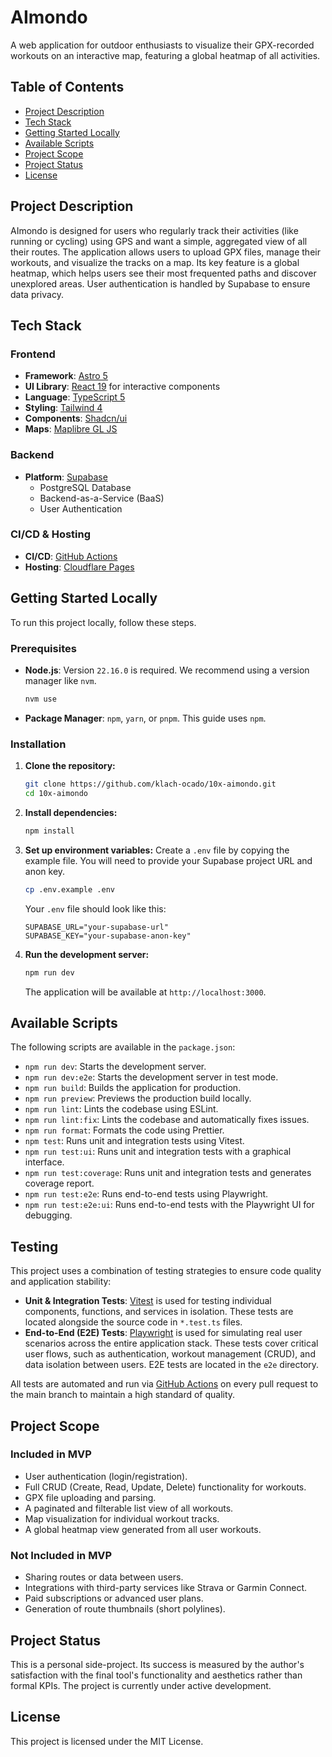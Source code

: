 # AImondo

A web application for outdoor enthusiasts to visualize their GPX-recorded workouts on an interactive map, featuring a global heatmap of all activities.

## Table of Contents

- [Project Description](#project-description)
- [Tech Stack](#tech-stack)
- [Getting Started Locally](#getting-started-locally)
- [Available Scripts](#available-scripts)
- [Project Scope](#project-scope)
- [Project Status](#project-status)
- [License](#license)

## Project Description

AImondo is designed for users who regularly track their activities (like running or cycling) using GPS and want a simple, aggregated view of all their routes. The application allows users to upload GPX files, manage their workouts, and visualize the tracks on a map. Its key feature is a global heatmap, which helps users see their most frequented paths and discover unexplored areas. User authentication is handled by Supabase to ensure data privacy.

## Tech Stack

### Frontend

- **Framework**: [Astro 5](https://astro.build/)
- **UI Library**: [React 19](https://react.dev/) for interactive components
- **Language**: [TypeScript 5](https://www.typescriptlang.org/)
- **Styling**: [Tailwind 4](https://tailwindcss.com/)
- **Components**: [Shadcn/ui](https://ui.shadcn.com/)
- **Maps**: [Maplibre GL JS](https://maplibre.org/)

### Backend

- **Platform**: [Supabase](https://supabase.com/)
  - PostgreSQL Database
  - Backend-as-a-Service (BaaS)
  - User Authentication

### CI/CD & Hosting

- **CI/CD**: [GitHub Actions](https://github.com/features/actions)
- **Hosting**: [Cloudflare Pages](https://pages.cloudflare.com/)

## Getting Started Locally

To run this project locally, follow these steps.

### Prerequisites

- **Node.js**: Version `22.16.0` is required. We recommend using a version manager like `nvm`.
  ```sh
  nvm use
  ```
- **Package Manager**: `npm`, `yarn`, or `pnpm`. This guide uses `npm`.

### Installation

1.  **Clone the repository:**

    ```sh
    git clone https://github.com/klach-ocado/10x-aimondo.git
    cd 10x-aimondo
    ```

2.  **Install dependencies:**

    ```sh
    npm install
    ```

3.  **Set up environment variables:**
    Create a `.env` file by copying the example file. You will need to provide your Supabase project URL and anon key.

    ```sh
    cp .env.example .env
    ```

    Your `.env` file should look like this:

    ```
    SUPABASE_URL="your-supabase-url"
    SUPABASE_KEY="your-supabase-anon-key"
    ```

4.  **Run the development server:**
    ```sh
    npm run dev
    ```
    The application will be available at `http://localhost:3000`.

## Available Scripts

The following scripts are available in the `package.json`:

- `npm run dev`: Starts the development server.
- `npm run dev:e2e`: Starts the development server in test mode.
- `npm run build`: Builds the application for production.
- `npm run preview`: Previews the production build locally.
- `npm run lint`: Lints the codebase using ESLint.
- `npm run lint:fix`: Lints the codebase and automatically fixes issues.
- `npm run format`: Formats the code using Prettier.
- `npm test`: Runs unit and integration tests using Vitest.
- `npm run test:ui`: Runs unit and integration tests with a graphical interface.
- `npm run test:coverage`: Runs unit and integration tests and generates coverage report.
- `npm run test:e2e`: Runs end-to-end tests using Playwright.
- `npm run test:e2e:ui`: Runs end-to-end tests with the Playwright UI for debugging.

## Testing

This project uses a combination of testing strategies to ensure code quality and application stability:

- **Unit & Integration Tests**: [Vitest](https://vitest.dev/) is used for testing individual components, functions, and services in isolation. These tests are located alongside the source code in `*.test.ts` files.
- **End-to-End (E2E) Tests**: [Playwright](https://playwright.dev/) is used for simulating real user scenarios across the entire application stack. These tests cover critical user flows, such as authentication, workout management (CRUD), and data isolation between users. E2E tests are located in the `e2e` directory.

All tests are automated and run via [GitHub Actions](https://github.com/features/actions) on every pull request to the main branch to maintain a high standard of quality.

## Project Scope

### Included in MVP

- User authentication (login/registration).
- Full CRUD (Create, Read, Update, Delete) functionality for workouts.
- GPX file uploading and parsing.
- A paginated and filterable list view of all workouts.
- Map visualization for individual workout tracks.
- A global heatmap view generated from all user workouts.

### Not Included in MVP

- Sharing routes or data between users.
- Integrations with third-party services like Strava or Garmin Connect.
- Paid subscriptions or advanced user plans.
- Generation of route thumbnails (short polylines).

## Project Status

This is a personal side-project. Its success is measured by the author's satisfaction with the final tool's functionality and aesthetics rather than formal KPIs. The project is currently under active development.

## License

This project is licensed under the MIT License.
